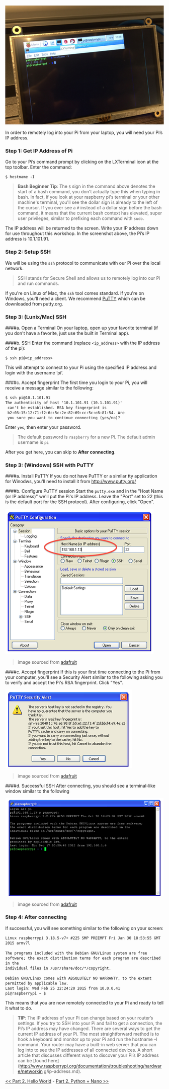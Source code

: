 ![LX Terminal](img/IMG_3897.JPG)

In order to remotely log into your Pi from your laptop, you will need your Pi’s IP address. 

### Step 1: Get IP Address of Pi
Go to your Pi’s command prompt by clicking on the LXTerminal icon at the top toolbar. Enter the command:

```
$ hostname -I
```

> **Bash Beginner Tip**: The `$` sign in the command above denotes the start of a bash command, you don't actually type this when typing in bash. In fact, if you look at your raspberry pi's terminal or your other machine's terminal, you'll see the dollar sign is already to the left of the cursor. If you ever see a `#` instead of a dollar sign before the bash command, it means that the current bash context has elevated, super user privileges, similar to prefixing each command with `sudo`.

The IP address will be returned to the screen. Write your IP address down for use throughout this workshop. In the screenshot above, the Pi’s IP address is 10.1.101.91.

### Step 2: Setup SSH

We will be using the `ssh` protocol to communicate with our Pi over the local network.
> SSH stands for Secure Shell and allows us to remotely log into our Pi and run commands.

If you're on Linux of Mac, the `ssh` tool comes standard. If you're on Windows, you'll need a client. We recommend [PuTTY](http://www.putty.org/) which can be downloaded from putty.org.

### Step 3: (Lunix/Mac) SSH

####a. Open a Terminal
On your laptop, open up your favorite terminal (if you don't have a favorite, just use the built in Terminal app).

####b. SSH
Enter the command (replace `<ip_address>` with the IP address of the pi):

```
$ ssh pi@<ip_address>
```

This will attempt to connect to your Pi using the specified IP address and login with the username ‘pi’. 

####c. Accept fingerprint
The first time you login to your Pi, you will receive a message similar to the following:

```
$ ssh pi@10.1.101.91
The authenticity of host '10.1.101.91 (10.1.101.91)'
 can't be established. RSA key fingerprint is
 b2:03:15:12:71:f2:6c:5c:2e:82:69:cc:5c:e8:81:54. Are
 you sure you want to continue connecting (yes/no)?
```

Enter `yes`, then enter your password. 
> The default password is `raspberry` for a new Pi.
> The default admin username is `pi`

After you get here, you can skip to **After connecting**.

### Step 3: (Windows) SSH with PuTTY

####a. Install PuTTY
If you do not have PuTTY or a similar tty application for Winodws, you'll need to install it from http://www.putty.org/

####b. Configure PuTTY session
Start the `putty.exe` and in the "Host Name (or IP address)" we'll put the Pi's IP address. Leave the "Port" set to 22 (this is the default port for the SSH protocol). After configuring, click "Open".

![Putty Configuration](img/putty_config.png)

>image sourced from [adafruit](https://learn.adafruit.com/adafruits-raspberry-pi-lesson-6-using-ssh/ssh-under-windows)

####c. Accept fingerprint
If this is your first time connecting to the Pi from your computer, you'll see a Security Alert similar to the following asking you to verify and accept the Pi's RSA fingerprint. Click "Yes".

![Putty Security Alert](img/putty_warning.png)

>image sourced from [adafruit](https://learn.adafruit.com/adafruits-raspberry-pi-lesson-6-using-ssh/ssh-under-windows)

####d. Successful SSH
After connecting, you should see a terminal-like window similar to the following

![Putty Success](img/putty_connected.png)

>image sourced from [adafruit](https://learn.adafruit.com/adafruits-raspberry-pi-lesson-6-using-ssh/ssh-under-windows)

### Step 4: After connecting
If successful, you will see something similar to the following on your screen:

```
Linux raspberrypi 3.18.5-v7+ #225 SMP PREEMPT Fri Jan 30 18:53:55 GMT 2015 armv7l

The programs included with the Debian GNU/Linux system are free software; the exact distribution terms for each program are described in the
individual files in /usr/share/doc/*/copyright.

Debian GNU/Linux comes with ABSOLUTELY NO WARRANTY, to the extent permitted by applicable law.
Last login: Wed Feb 25 22:24:20 2015 from 10.0.0.41
pi@raspberrypi ~ $
```

This means that you are now remotely connected to your Pi and ready to tell it what to do.

> **TIP**: The IP address of your Pi can change based on your router’s settings. If you try to SSH into your Pi and fail to get a connection, the Pi’s IP address may have changed. There are several ways to get the current IP address of your Pi. The most straightforward method is to hook a keyboard and monitor up to your Pi and run the hostname –I command. Your router may have a built-in web server that you can log into to see the IP addresses of all connected devices. A short article that discusses different ways to discover your Pi’s IP address can be [found here](http://www.raspberrypi.org/documentation/troubleshooting/hardware/networkin g/ip-address.md).


[<< Part 2. Hello World](Part-2.-Hello-World) - [Part 2. Python + Nano >>](Part-2.-Python+Nano)